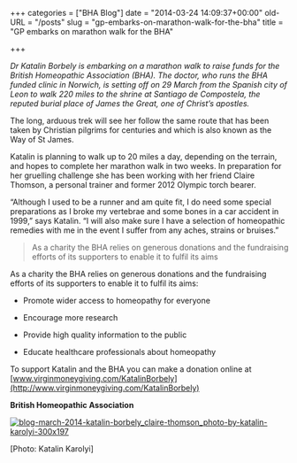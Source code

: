 +++
categories = ["BHA Blog"]
date = "2014-03-24 14:09:37+00:00"
old-URL = "/posts"
slug = "gp-embarks-on-marathon-walk-for-the-bha"
title = "GP embarks on marathon walk for the BHA"

+++

_Dr Katalin Borbely is embarking on a marathon walk to raise funds for the British Homeopathic Association (BHA). The doctor, who runs the BHA funded clinic in Norwich, is setting off on 29 March from the Spanish city of Leon to walk 220 miles to the shrine at Santiago de Compostela, the reputed burial place of James the Great, one of Christ’s apostles._

The long, arduous trek will see her follow the same route that has been taken by Christian pilgrims for centuries and which is also known as the Way of St James.

Katalin is planning to walk up to 20 miles a day, depending on the terrain, and hopes to complete her marathon walk in two weeks. In preparation for her gruelling challenge she has been working with her friend Claire Thomson, a personal trainer and former 2012 Olympic torch bearer.

“Although I used to be a runner and am quite fit, I do need some special preparations as I broke my vertebrae and some bones in a car accident in 1999,” says Katalin. “I will also make sure I have a selection of homeopathic remedies with me in the event I suffer from any aches, strains or bruises.”

<blockquote>As a charity the BHA relies on generous donations and the fundraising efforts of its supporters to enable it to fulfil its aims</blockquote>

As a charity the BHA relies on generous donations and the fundraising efforts of its supporters to enable it to fulfil its aims:

  * Promote wider access to homeopathy for everyone

  * Encourage more research

  * Provide high quality information to the public

  * Educate healthcare professionals about homeopathy

To support Katalin and the BHA you can make a donation online at [www.virginmoneygiving.com/KatalinBorbely](http://www.virginmoneygiving.com/KatalinBorbely)

**British Homeopathic Association**

[![blog-march-2014-katalin-borbely_claire-thomson_photo-by-katalin-karolyi-300x197](https://res.cloudinary.com/homeopathyuk/v1557403245/bha/Blog-march-2014-Katalin-Borbely_Claire-Thomson_Photo-by-KATALIN-KAROLYI-300x197-300x197.jpg)](https://res.cloudinary.com/homeopathyuk/v1557403245/bha/Blog-march-2014-Katalin-Borbely_Claire-Thomson_Photo-by-KATALIN-KAROLYI-300x197.jpg)

[Photo: Katalin Karolyi]

